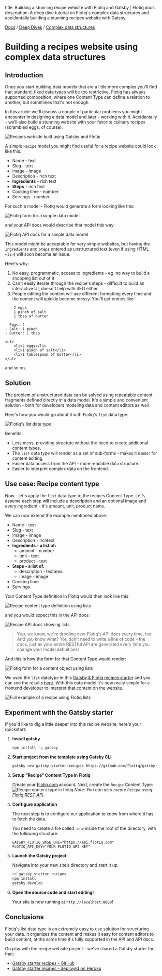 title: Building a stunning recipe website with Flotiq and Gatsby | Flotiq docs
description: A deep dive tutorial on Flotiq's complex data structures and accidentally building a stunning recipes website with Gatsby.

<div class="breadcrumbs">
<a href="/">Docs</a> / <a href="/Deep-Dives/">Deep Dives</a> / <a href="/Deep-Dives/jamstack-recipes-website-complex-data-structures/">Complex data structures</a>
</div>

# Building a recipes website using complex data structures

## Introduction

Once you start building data models that are a little more complex you'll find that standard, fixed data types will be too restrictive. Flotiq has always supported  composition, where one Content Type can define a relation to another, but sometimes that's not enough. 

In this article we'll discuss a couple of particular problems you might encounter in designing a data model and later - working with it. Accidentally - we'll also build a stunning website with your favorite culinary recipes (scrambled eggs, of course). 

![Recipes website built using Gatsby and Flotiq](https://editor.flotiq.com/images/flotiq-starter-recipes.png)

A simple `Recipe` model you might find useful for a recipe website could look like this:

* Name - text
* Slug - text
* Image - image
* Description - rich text
* **Ingredients** - rich text
* **Steps** - rich text
* Cooking time - number
* Servings - number

For such a model - Flotiq would generate a form looking like this:

![Flotiq form for a simple data model](images/jamstack-recipes-complex-data-structures/upload_5466699a3bcd1bdc5e419f2d17240c37.png)

and your API docs would describe that model this way:

![Flotiq API docs for a simple data model](images/jamstack-recipes-complex-data-structures/upload_0158c43f8d5cc1154fddd8ae68a15ae9.png)

This model might be acceptable for very simple websites, but having the `Ingredients` and `Steps` entered as unstructured text (even if using HTML `<li>`) will soon become an issue. 

Here's why:

1. No easy, programmatic, access to ingredients - eg. no way to build a shopping list out of it
2. Can't easily iterate through the recipe's steps - difficult to build an interactive UI, doesn't help with SEO either
3. People editing the content will use different formatting every time and the content will quickly become messy. You'll get entries like:

```
    2 eggs
    1 pinch of salt
    1 tbsp of butter
```

```
- Eggs: 2
- Salt: 1 pinch
- Butter: 1 tbsp
```

```
<ul>
    <li>2 eggs</li>
    <li>1 pinch of salt</li>
    <li>1 tablespoon of butter</li>
</ul>
```

and so on.



## Solution


The problem of unstructured data can be solved using repeatable content fragments defined directly in a data model. It's a simple and convenient solution - both for developers modeling data and content editors as well.

Here's how you would go about it with Flotiq's `list` data type:

![Flotiq's list data type](images/jamstack-recipes-complex-data-structures/upload_9ecd3721c970774c2735a195ff55643f.png)


Benefits:

* Less mess, providing structure without the need to create additional content types.
* The `list` data type will render as a set of sub-forms - makes it easier for content editing.
* Easier data access from the API - more readable data structure.
* Easier to interpret complex data on the frontend.

## Use case: Recipe content type


Now - let's apply the `list` data type to the recipes Content Type. Let's assume each step  will include a description and an optional image and every ingredient - it's amount, unit, product name.

We can now extend the example mentioned above:

* Name - text
* Slug - text
* Image - image
* Description - richtext
* **Ingredients - a list of:**
    * amount - number
    * unit - text
    * product - text
* **Steps - a list of:**
    * description - textarea
    * image - image
* Cooking time
* Servings

Your Content Type definition in Flotiq would then look like this:

![Recipe content type definition using lists](images/jamstack-recipes-complex-data-structures/upload_7d565cfe5f5df4287c3d7e0d7004fc94.png)

and you would expect this in the API docs:

![Recipe API docs showing lists](images/jamstack-recipes-complex-data-structures/upload_769871eca6460389041c8c52c381826f.png)

> Yup, we know, we're drooling over Flotiq's API docs every time, too. And you know what? You don't need to write a line of code - the docs, just as your entire RESTful API are generated every time you change your model definitions!

And this is how the form for that Content Type would render:

![Flotiq form for a content object using lists](images/jamstack-recipes-complex-data-structures/upload_a99534a9bf1aee346e58aec39037bfd5.png)

We used the `list` datatype in this [Gatsby & Flotiq recipes starter](https://github.com/flotiq/gatsby-starter-recipes) and you can see the results [here](https://flotiq-starter-recipes.herokuapp.com/). With this data model it's now really simple for a frontend developer to interpret that content on the website.

![Full example of a recipe using Flotiq lists](images/jamstack-recipes-complex-data-structures/upload_7dd4947f6433fabfaf9c94170b445dc4.png)

## Experiment with the Gatsby starter

If you'd like to dig a little deeper into this recipe website, here's your quickstart:

1. **Install gatsby**
    ```bash
    npm install -g gatsby
    ```

1. **Start project from the template using Gatsby CLI**
    
    ```bash
    gatsby new gatsby-starter-recipes https://github.com/flotiq/gatsby-starter-recipes.git
    ```

1. **Setup "Recipe" Content Type in Flotiq** 

    Create your [Flotiq.com](https://flotiq.com) account. Next, create the `Recipe` Content Type:
    ![Recipe content type in flotiq](https://github.com/flotiq/gatsby-starter-recipes/raw/master/docs/create-definition-recipe.png)
    _Note: You can also create `Recipe` using [Flotiq REST API](https://flotiq.com/docs/API/)._ 
    
4. **Configure application**

    The next step is to configure our application to know from where it has to fetch the data.
       
    You need to create a file called `.env` inside the root of the directory, with the following structure:

    ```
    GATSBY_FLOTIQ_BASE_URL="https://api.flotiq.com"
    FLOTIQ_API_KEY="YOUR FLOTIQ API KEY"
    ```

5.  **Launch the Gatsby project**

    Navigate into your new site’s directory and start it up.

    ```sh
    cd gatsby-starter-recipes
    npm install
    gatsby develop
    ```
   
6.  **Open the source code and start editing!**
    
    Your site is now running at `http://localhost:8000`!

## Conclusions

Flotiq's list data type is an extremely easy to use solution for structuring your data. It organizes the content and makes it easy for content editors to build content, at the same time it's fully supported in the API and API docs. 

Go play with the recipe website project - we've shared a Gatsby starter for that:

* [Gatsby starter recipes - GitHub](https://github.com/flotiq/gatsby-starter-recipes)
* [Gatsby starter recipes - deployed on Heroku](https://flotiq-starter-recipes.herokuapp.com)

